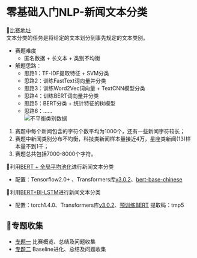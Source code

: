 # 零基础入门NLP-新闻文本分类
🎯[比赛地址](https://tianchi.aliyun.com/competition/entrance/531810/introduction)  
文本分类的任务是将给定的文本划分到事先规定的文本类别。

- 赛题难度
	- 匿名数据 + 长文本 + 类别不均衡
- 解题思路：
	- 思路1：TF-IDF提取特征 + SVM分类
	- 思路2：训练FastText词向量并分类
	- 思路3：训练Word2Vec词向量 + TextCNN模型分类
	- 思路4：训练BERT词向量并分类
	- 思路5：BERT分类 + 统计特征的树模型
	- 思路6：......  
![不平衡类别数据](https://img-blog.csdnimg.cn/20200804153539796.png?x-oss-process=image/watermark,type_ZmFuZ3poZW5naGVpdGk,shadow_10,text_aHR0cHM6Ly9ibG9nLmNzZG4ubmV0L3dlaXhpbl80NDkyMjE3NQ==,size_16,color_FFFFFF,t_70)
1. 赛题中每个新闻包含的字符个数平均为1000个，还有一些新闻字符较长；
2. 赛题中新闻类别分布不均衡，科技类新闻样本量接近4万，星座类新闻(13)样本量不到1千；
3. 赛题总共包括7000-8000个字符。

🛴利用[BERT + 全局平均池化](https://github.com/Taurids/News_text_classification/blob/master/code/Simple_BERT.ipynb)进行新闻文本分类
- 配置：Tensorflow2.0+ 、Transformers库[v3.0.2](https://huggingface.co/transformers/)、[bert-base-chinese](https://huggingface.co/bert-base-chinese#list-files)  

🛴利用[BERT+BI-LSTM](https://github.com/Taurids/News_text_classification/blob/master/code/Pytorch_BERT.ipynb)进行新闻文本分类
- 配置：torch1.4.0、Transformers库[v3.0.2](https://huggingface.co/transformers/)、[预训练BERT](https://pan.baidu.com/s/1zd6wN7elGgp1NyuzYKpvGQ) 提取码：tmp5

## 🍣专题收集
- [专题一](https://shimo.im/docs/XjgPqPPXtqXTQPGh) 比赛概览、总结及问题收集
- [专题二](https://shimo.im/docs/6xXdKRGkTCWHddx8) Baseline进化、总结及问题收集
